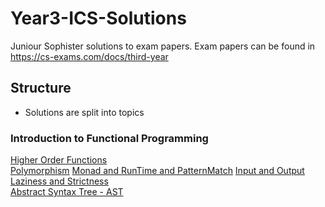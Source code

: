 # Year3-ICS-Solutions

Juniour Sophister solutions to exam papers.
Exam papers can be found in https://cs-exams.com/docs/third-year 

## Structure

* Solutions are split into topics

### Introduction to Functional Programming

[Higher Order Functions](./Functional-Programming/HOF)  
[Polymorphism](./Functional-Programming/Polymorphism)
[Monad and RunTime and PatternMatch](./Functional-Programming/Monad+RunTime+PatternMatch)
[Input and Output](./Functional-Programming/IO)  
[Laziness and Strictness](./Functional-Programming/Lazy-Strict)  
[Abstract Syntax Tree - AST](./Functional-Programming/AST)  
